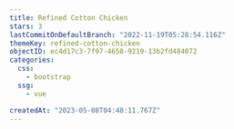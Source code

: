 ```yaml
---
title: Refined Cotton Chicken
stars: 3
lastCommitOnDefaultBranch: "2022-11-19T05:28:54.116Z"
themeKey: refined-cotton-chicken
objectID: ec4d17c3-7f97-4658-9219-13b2fd484072
categories:
  css:
    - bootstrap
  ssg:
    - vue

createdAt: "2023-05-08T04:48:11.767Z"
---
```

